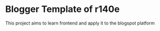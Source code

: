 # Blogger Template of r140e
This project aims to learn frontend and apply it to the blogspot platform